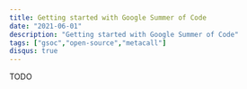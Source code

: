 ```yaml
---
title: Getting started with Google Summer of Code
date: "2021-06-01"
description: "Getting started with Google Summer of Code"
tags: ["gsoc","open-source","metacall"]
disqus: true
---
```


TODO
